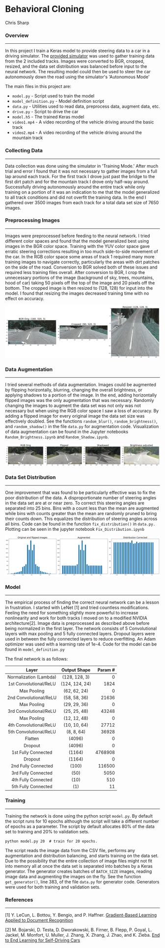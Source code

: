 # Behavioral Cloning
Chris Sharp

### Overview
---

In this project I train a Keras model to provide steering data to a car in a driving simulator.  The [provided simulator](https://github.com/udacity/self-driving-car-sim) was used to gather training data from the 2 included tracks.  Images were converted to BGR, cropped, resized, and the data set distribution was balanced before input to the neural network. The resulting model could then be used to steer the car autonomously down the road using the simulator's 'Autonomous Mode'

The main files in this project are:
* `model.py` - Script used to train the model
* `model_definition.py` - Model definition script
* `data.py` - Utilities used to read data, preprocess data, augment data, etc.
* `drive.py` - Script to drive the car
* `model.h5` - The trained Keras model
* `video1.mp4` - A video recording of the vehicle driving around the basic track
* `video2.mp4` - A video recording of the vehicle driving around the mountain track


### Collecting Data
---

Data collection was done using the simulator in 'Training Mode.'  After much trial and error I found that it was not necessary to gather images from a full lap around each track. For the first track I drove just past the bridge to the first dirt patch and for the mountain track I drove only half-way around.  Successfully driving autonomously around the entire track while only training on a portion of it was an indication to me that the model generalized to all track conditions and did not overfit the training data.  In the end I gathered over 3500 images from each track for a total data set size of 7650 images.

### Preprocessing Images
---

Images were preprocessed before feeding to the neural network. I tried different color spaces and found that the model generalized best using images in the BGR color space. Training with the YUV color space gave erratic steering corrections resulting in too much side-to-side movement of the car.  In the RGB color space some areas of track 1 required many more training images to navigate correctly, particularly the areas with dirt patches on the side of the road.  Conversion to BGR solved both of these issues and required less training files overall.  After conversion to BGR, I crop the unnecessary portions of the image (background of sky, trees, mountains, hood of car) taking 50 pixels off the top of the image and 20 pixels off the bottom.  The cropped image is then resized to (128, 128) for input into the model.  I found that resizing the images decreased training time with no effect on accuracy.

![preprocessing](./writeup_images/preprocessing.png)

### Data Augmentation
---

I tried several methods of data augmentation.  Images could be augmented by flipping horizontally, blurring, changing the overall brightness, or applying shadows to a portion of the image.  In the end, adding horizontally flipped images was the only augmentation that was necessary.  Randomly changing the images to augment the data set was not only was not necessary but when using the RGB color space I saw a loss of accuracy.  By adding a flipped image for every original image the data set size was effectively doubled. See the functions `random_blur()`, `random_brightness()`, and `random_shadow()` in the file `data.py` for augmentation code. Visualization of data augmentation can be found in the Jupyter notebooks `Random_Brightness.ipynb` and `Random_Shadow.ipynb`.

![Augmenting](./writeup_images/augmenting.png)

### Data Set Distribution
---

One improvement that was found to be particularly effective was to fix the poor distribution of the data.  A disproportionate number of steering angles in the data set are at or near zero.  To correct this steering angles are separated into 25 bins. Bins with a count less than the mean are augmented while bins with counts greater than the mean are randomly pruned to bring their counts down. This equalizes the distribution of steering angles across all bins.  Code can be found in the function `fix_distribution()` in `data.py.`  Plotting can be seen in the jupyter notebook `Fix_Distribution.ipynb`

![Distribution](./writeup_images/distribution.png)

### Model
---

The empirical process of finding the correct neural network can be a lesson in frustration.  I started with LeNet [1] and tried countless modifications.  Feeling the need for something slightly more powerful to increase nonlinearity and work for both tracks I moved on to a modified NVIDIA architecture[2].  Image data is preprocessed as described above before being normalized in the first layer.  The network consists of 5 Convolutional layers with max pooling and 5 fully connected layers.  Dropout layers were used in between the fully connected layers to reduce overfitting.  An Adam optimizer was used with a learning rate of 1e-4. Code for the model can be found in `model_definition.py`

The final network is as follows:

| Layer                   | Output Shape  | Param # |
|:-----------------------:|:-------------:|--------:|
| Normalization (Lambda)  | (128, 128, 3) |       0 |
| 1st Convolutional/ReLU  | (124, 124, 24)|    1824 |
| Max Pooling             | (62, 62, 24)  |       0 |
| 2nd Convolutional/ReLU  | (58, 58, 36)  |   21636 |
| Max Pooling             | (29, 29, 36)  |       0 |
| 3rd Convolutional/ReLU  | (25, 25, 48)  |   43248 |
| Max Pooling             | (12, 12, 48)  |       0 |
| 4th Convolutional/ReLU  | (10, 10, 64)  |   27712 |
| 5th Convolutional/ReLU  | (8, 8, 64)    |   36928 |
| Flatten                 | (4096)        |       0 |
| Dropout                 | (4096)        |       0 |
| 1st Fully Connected     | (1164)        | 4768908 |
| Dropout                 | (1164)        |       0 |
| 2nd Fully Connected     | (100)         |  116500 |
| 3rd Fully Connected     | (50)          |    5050 |
| 4th Fully Connected     | (10)          |     510 |
| 5th Fully Connected     | (1)           |      11 |

### Training
---

Training the network is done using the python script `model.py`.  By default the script runs for 10 epochs although the script will take a different number of epochs as a parameter.  The script by default allocates 80% of the data set to training and 20% to validation sets.

```
python model.py 20  # train for 20 epochs.
```

The script reads the image data from the CSV file, performs any augmentation and distribution balancing, and starts training on the data set.  Due to the possibility that the entire collection of image files might not fit into memory all at once the data set is separated into batches by a Keras generator.  The generator creates batches of `BATCH_SIZE` images, reading image data and augmenting the images on the fly. See the function `get_generator()`, line 383, of the file `data.py` for generator code.  Generators were used for both training and validation sets.

### References
---
<a id='ref_1'></a>[1] Y. LeCun, L. Bottou, Y. Bengio, and P. Haffner. [Gradient-Based Learning Applied to Document Recognition](http://yann.lecun.com/exdb/publis/pdf/lecun-01a.pdf)

<a id='ref_2'></a>[2] M. Bojarski, D. Testa, D. Dworakowski, B. Firner, B. Flepp, P. Goyal, L. Jackel, M. Monfort, U. Muller, J. Zhang, X. Zhang, J. Zhao, and K. Zieba.  [End to End Learning for Self-Driving Cars](https://images.nvidia.com/content/tegra/automotive/images/2016/solutions/pdf/end-to-end-dl-using-px.pdf)